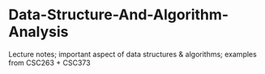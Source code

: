 # Data-Structure-And-Algorithm-Analysis
Lecture notes; important aspect of data structures &amp; algorithms; examples from CSC263 + CSC373
